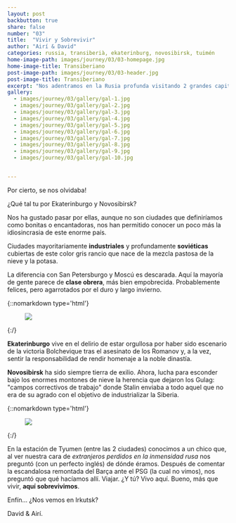 ```yaml
---
layout: post
backbutton: true
share: false
number: "03"
title:  "Vivir y Sobrevivir"
author: "Airí & David"
categories: russia, transiberià, ekaterinburg, novosibirsk, tuimén 
home-image-path: images/journey/03/03-homepage.jpg
home-image-title: Transiberiano
post-image-path: images/journey/03/03-header.jpg
post-image-title: Transiberiano
excerpt: "Nos adentramos en la Rusia profunda visitando 2 grandes capitales. Ekaterinburgo, capital de los Urales, ciudad donde cayeron los últimos Zares. Y Novosibirsk, primera capital Asiática de la Siberia."
gallery: 
  - images/journey/03/gallery/gal-1.jpg
  - images/journey/03/gallery/gal-2.jpg
  - images/journey/03/gallery/gal-3.jpg
  - images/journey/03/gallery/gal-4.jpg
  - images/journey/03/gallery/gal-5.jpg
  - images/journey/03/gallery/gal-6.jpg
  - images/journey/03/gallery/gal-7.jpg
  - images/journey/03/gallery/gal-8.jpg
  - images/journey/03/gallery/gal-9.jpg
  - images/journey/03/gallery/gal-10.jpg


---
```


Por cierto, se nos olvidaba!

¿Qué tal tu por Ekaterinburgo y Novosibirsk?   
  
Nos ha gustado pasar por ellas, aunque no son ciudades que definiríamos como bonitas o encantadoras, nos han permitido conocer un poco más la idiosincrasia de este enorme país.  
  
Ciudades mayoritariamente **industriales** y profundamente **soviéticas** cubiertas de este color gris rancio que nace de la mezcla pastosa de la nieve y la potasa.  

La diferencia con San Petersburgo y Moscú es descarada. Aquí la mayoría de gente parece de **clase obrera**, más bien empobrecida. Probablemente felices, pero agarrotados por el duro y largo invierno.

{::nomarkdown type='html'}
<figure>
  <img class="lazy" src='{{ "images/journey/03/03-post-1.jpg" | prepend:site.baseurl }}'>
</figure>
{:/}   

**Ekaterinburgo** vive en el delirio de estar orgullosa por haber sido escenario de la victoria Bolchevique tras el asesinato de los Romanov y, a la vez, sentir la responsabilidad de rendir homenaje a la noble dinastía.  

**Novosibirsk** ha sido siempre tierra de exilio. Ahora, lucha para esconder bajo los enormes montones de nieve la herencia que dejaron los Gulag: "campos correctivos de trabajo" donde Stalin enviaba a todo aquel que no era de su agrado con el objetivo de industrializar la Siberia.   

{::nomarkdown type='html'}
<figure>
  <img class="lazy" src='{{ "images/journey/03/03-post-2.jpg" | prepend:site.baseurl }}'>
</figure>
{:/}   

En la estación de Tyumen (entre las 2 ciudades) conocimos a un chico que, al ver nuestra cara de *extranjeros perdidos en la inmensidad rusa* nos preguntó (con un perfecto inglés) de dónde éramos. Después de comentar la escandalosa remontada del Barça ante el PSG (la cual no vimos), nos preguntó que qué hacíamos allí. Viajar. ¿Y tú? Vivo aquí. Bueno, más que vivir, **aquí sobrevivimos**.  
  
  
Enfín... ¿Nos vemos en Irkutsk?  

David & Airí.   
